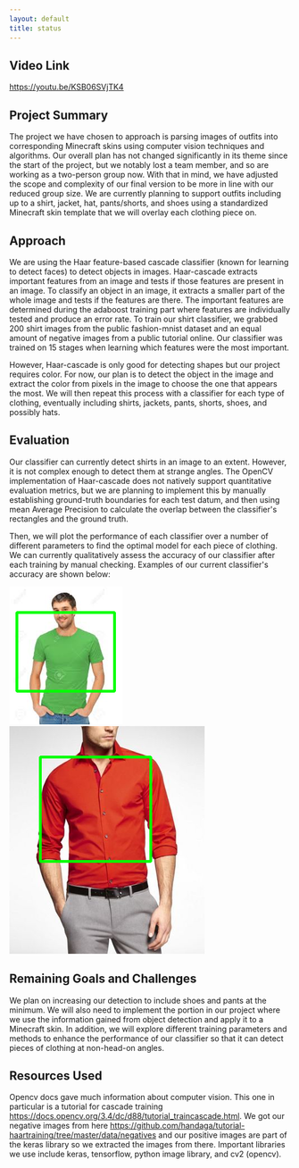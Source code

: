 ```yaml
---
layout: default
title: status
---
```

## Video Link
https://youtu.be/KSB06SVjTK4

## Project Summary
The project we have chosen to approach is parsing images of outfits into corresponding Minecraft skins using computer vision techniques and algorithms.  Our overall plan has not changed significantly in its theme since the start of the project, but we notably lost a team member, and so are working as a two-person group now.  With that in mind, we have adjusted the scope and complexity of our final version to be more in line with our reduced group size.  We are currently planning to support outfits including up to a shirt, jacket, hat, pants/shorts, and shoes using a standardized Minecraft skin template that we will overlay each clothing piece on.

## Approach
We are using the Haar feature-based cascade classifier (known for learning to detect faces) to detect objects in images. Haar-cascade extracts important features from an image and tests if those features are present in an image. To classify an object in an image, it extracts a smaller part of the whole image and tests if the features are there. The important features are determined during the adaboost training part where features are individually tested and produce an error rate. To train our shirt classifier, we grabbed 200 shirt images from the public fashion-mnist dataset and an equal amount of negative images from a public tutorial online. Our classifier was trained on 15 stages when learning which features were the most important.

However, Haar-cascade is only good for detecting shapes but our project requires color. For now, our plan is to detect the object in the image and extract the color from pixels in the image to choose the one that appears the most.  We will then repeat this process with a classifier for each type of clothing, eventually including shirts, jackets, pants, shorts, shoes, and possibly hats.

## Evaluation
Our classifier can currently detect shirts in an image to an extent. However, it is not complex enough to detect them at strange angles.  The OpenCV implementation of Haar-cascade does not natively support quantitative evaluation metrics, but we are planning to implement this by manually establishing ground-truth boundaries for each test datum, and then using mean Average Precision to calculate the overlap between the classifier's rectangles and the ground truth.  

Then, we will plot the performance of each classifier over a number of different parameters to find the optimal model for each piece of clothing.  We can currently qualitatively assess the accuracy of our classifier after each training by manual checking.  Examples of our current classifier's accuracy are shown below:

<img src="https://github.com/j-lee-88/FITCRAFT/blob/main/docimg/classifyexample1.png" class="img-responsive" alt=""> </div>
<img src="https://github.com/j-lee-88/FITCRAFT/blob/main/docimg/classifyexample2.png" class="img-responsive" alt=""> </div>

## Remaining Goals and Challenges
We plan on increasing our detection to include shoes and pants at the minimum. We will also need to implement the portion in our project where we use the information gained from object detection and apply it to a Minecraft skin.  In addition, we will explore different training parameters and methods to enhance the performance of our classifier so that it can detect pieces of clothing at non-head-on angles.  

## Resources Used
Opencv docs gave much information about computer vision. This one in particular is a tutorial for cascade training https://docs.opencv.org/3.4/dc/d88/tutorial_traincascade.html.
We got our negative images from here https://github.com/handaga/tutorial-haartraining/tree/master/data/negatives and our positive images are part of the keras library so we extracted the images from there. Important libraries we use include keras, tensorflow, python image library, and cv2 (opencv).
